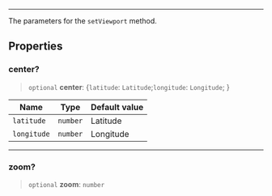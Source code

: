 ***

The parameters for the `setViewport` method.

## Properties

### center?

> `optional` **center**: \{`latitude`: `Latitude`;`longitude`: `Longitude`; }

| Name        | Type     | Default value |
| ----------- | -------- | ------------- |
| `latitude`  | `number` | Latitude      |
| `longitude` | `number` | Longitude     |

***

### zoom?

> `optional` **zoom**: `number`
